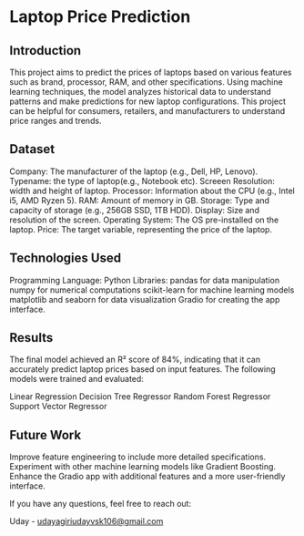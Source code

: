 # Laptop Price Prediction

## Introduction

This project aims to predict the prices of laptops based on various features such as brand, processor, RAM, and other specifications. Using machine learning techniques, the model analyzes historical data to understand patterns and make predictions for new laptop configurations. This project can be helpful for consumers, retailers, and manufacturers to understand price ranges and trends.

## Dataset

Company: The manufacturer of the laptop (e.g., Dell, HP, Lenovo).
Typename: the type of laptop(e.g., Notebook etc).
Screeen Resolution: width and height of laptop.
Processor: Information about the CPU (e.g., Intel i5, AMD Ryzen 5).
RAM: Amount of memory in GB.
Storage: Type and capacity of storage (e.g., 256GB SSD, 1TB HDD).
Display: Size and resolution of the screen.
Operating System: The OS pre-installed on the laptop.
Price: The target variable, representing the price of the laptop.

## Technologies Used

Programming Language: Python
Libraries:
pandas for data manipulation
numpy for numerical computations
scikit-learn for machine learning models
matplotlib and seaborn for data visualization
Gradio for creating the app interface.
## Results
The final model achieved an R² score of 84%, indicating that it can accurately predict laptop prices based on input features. The following models were trained and evaluated:

Linear Regression
Decision Tree Regressor
Random Forest Regressor
Support Vector Regressor

## Future Work

Improve feature engineering to include more detailed specifications.
Experiment with other machine learning models like Gradient Boosting.
Enhance the Gradio app with additional features and a more user-friendly interface.

If you have any questions, feel free to reach out:

Uday - udayagiriudayvsk106@gmail.com
